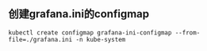 ## 创建grafana.ini的configmap
    
    kubectl create configmap grafana-ini-configmap --from-file=./grafana.ini -n kube-system